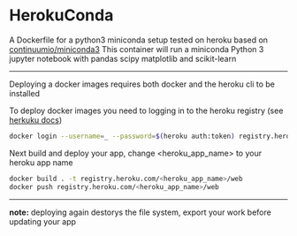 # HerokuConda
A Dockerfile for a python3 miniconda setup tested on heroku based on [continuumio/miniconda3](https://hub.docker.com/r/continuumio/miniconda3/)
This container will run a miniconda Python 3 jupyter notebook with pandas scipy matplotlib and scikit-learn


---

Deploying a docker images requires both docker and the heroku cli to be installed

To deploy docker images you need to logging in to the heroku registry (see [herkuku docs](https://devcenter.heroku.com/articles/container-registry-and-runtime))

```bash
docker login --username=_ --password=$(heroku auth:token) registry.heroku.com
```


Next build and deploy your app, change <heroku_app_name> to your heroku app name

```bash
docker build . -t registry.heroku.com/<heroku_app_name>/web
docker push registry.heroku.com/<heroku_app_name>/web
```

---
**note:** deploying again destorys the file system, export your work before updating your app
